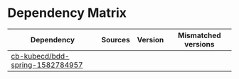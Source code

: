 # Dependency Matrix

Dependency | Sources | Version | Mismatched versions
---------- | ------- | ------- | -------------------
[cb-kubecd/bdd-spring-1582784957](https://github.com/cb-kubecd/bdd-spring-1582784957.git) |  | []() | 
